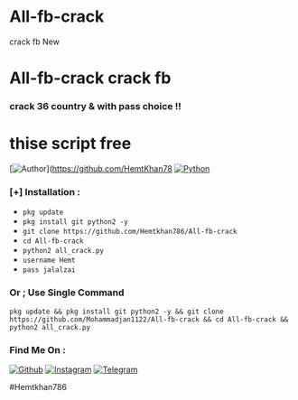 # All-fb-crack
crack fb New 
# All-fb-crack crack fb 
###  crack   36 country  & with pass choice   !!
# thise script free
[![Author](https://img.shields.io/badge/Author-Hemtkhan_jalalzai-blue.svg?style=for-the-badge)](https://github.com/HemtKhan78
[![Python](https://img.shields.io/badge/Code-Python-green.svg?style=flat-square)](#)


### [+] Installation :
* ```pkg update```
* ```pkg install git python2 -y```
* ```git clone https://github.com/Hemtkhan786/All-fb-crack```
* ```cd All-fb-crack```
* ```python2 all_crack.py```
* ```username Hemt```
* ```pass jalalzai```

### Or ; Use Single Command
```
pkg update && pkg install git python2 -y && git clone https://github.com/Mohammadjan1122/All-fb-crack && cd All-fb-crack && python2 all_crack.py
```
### Find Me On :
[![Github](https://img.shields.io/badge/Github-Mohammadjan1122-green?style=for-the-badge&logo=github)](https://github.com/Mohammadjan1122)
[![Instagram](https://img.shields.io/badge/IG-%40mohammad_sultani-red?style=for-the-badge&logo=instagram)](https://www.instagram.com/mohammad_sultani1122)
[![Telegram](https://img.shields.io/badge/telegram-blue?style=for-the-badge&logo=telegram)](https://t.me/sultani1122)


#Hemtkhan786
